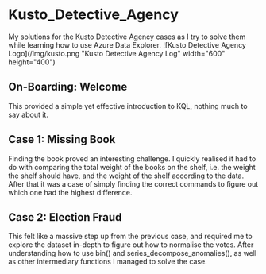 # Kusto_Detective_Agency
My solutions for the Kusto Detective Agency cases as I try to solve them while learning how to use Azure Data Explorer.
![Kusto Detective Agency Logo](/img/kusto.png "Kusto Detective Agency Log" width="600" height="400")

## On-Boarding: Welcome
This provided a simple yet effective introduction to KQL, nothing much to say about it.

## Case 1: Missing Book
Finding the book proved an interesting challenge. I quickly realised it had to do with comparing the total weight of the books on the shelf, i.e. the weight the shelf should have, and the weight of the shelf according to the data. After that it was a case of simply finding the correct commands to figure out which one had the highest difference.

## Case 2: Election Fraud
This felt like a massive step up from the previous case, and required me to explore the dataset in-depth to figure out how to normalise the votes. After understanding how to use bin() and series_decompose_anomalies(), as well as other intermediary functions I managed to solve the case. 
